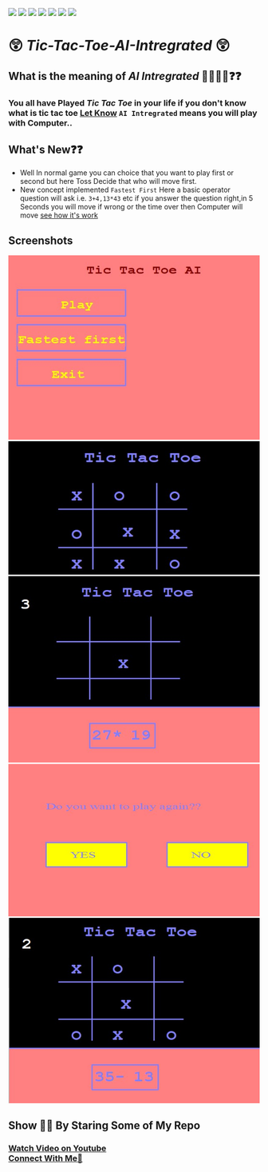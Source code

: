 ![](https://img.shields.io/badge/Welcome-Developers-sliver.svg) 
![](https://img.shields.io/badge/Programming_Language-c++-blue.svg)
![](https://img.shields.io/badge/Library-Graphics.h-gold.svg)
![](https://img.shields.io/badge/Platform-Desktop_Development-green.svg)
![](https://img.shields.io/badge/Status-Beta-red.svg)
![](https://img.shields.io/badge/Version-CodeBlocks_20.03-red.svg)
![](https://img.shields.io/badge/Version-1.00.00-blue.svg)
# 😲 **_Tic-Tac-Toe-AI-Intregrated_** 😲
## What is the meaning of _AI Intregrated_ 🙋‍♀️🙋‍♂️❓❓
### You all have Played _Tic Tac Toe_ in your life if you don't know what is tic tac toe [Let Know](https://en.wikipedia.org/wiki/Tic-tac-toe) `AI Intregrated` means you will play with Computer..
## What's New❓❓
* Well In normal game you can choice that you want to play first or second but here Toss Decide that who will move first.
* New concept implemented `Fastest First` Here a basic operator question will ask i.e. `3+4,13*43` etc if you answer the question right,in 5 Seconds you will move if wrong or the time over then Computer will move [see how it's work](https://youtu.be/ru3f1rn2mf8)
## Screenshots
<img src="Screenshot/1..jpg" alt="Image" title="Front Look">
<img src="Screenshot/2.jpg" alt="Image" title="Game Board">
<img src="Screenshot/3.jpg" alt="Image" title="Fastest First">
<img src="Screenshot/4.jpg" alt="Image" title="Play Again">
<img src="Screenshot/5.jpg" alt="Image" title="Fastest First">
<h2> Show  💖💖 By Staring Some of My Repo</h2>
<h3><a href="https://youtu.be/ru3f1rn2mf8">Watch Video on Youtube</a>
<br>
<a href="https://www.linkedin.com/in/ujjwal-gupta-ug-233543202/">Connect With Me👐</a></h3>
